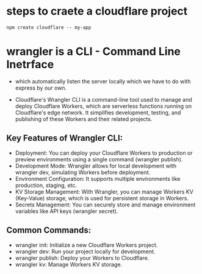 # steps to craete a cloudflare project

` npm create cloudflare -- my-app `

# wrangler is a CLI - Command Line Inetrface

- which automatically listen the server locally which we have to do with express by our own.

- Cloudflare's Wrangler CLI is a command-line tool used to manage and deploy Cloudflare Workers, which are serverless functions running on Cloudflare's edge network. It simplifies development, testing, and publishing of these Workers and their related projects.

## Key Features of Wrangler CLI:

- Deployment: You can deploy your Cloudflare Workers to production or preview environments using a single command (wrangler publish).
- Development Mode: Wrangler allows for local development with wrangler dev, simulating Workers before deployment.
- Environment Configuration: It supports multiple environments like production, staging, etc.
- KV Storage Management: With Wrangler, you can manage Workers KV (Key-Value) storage, which is used for persistent storage in Workers.
- Secrets Management: You can securely store and manage environment variables like API keys (wrangler secret).

## Common Commands:

- wrangler init: Initialize a new Cloudflare Workers project.
- wrangler dev: Run your project locally for development.
- wrangler publish: Deploy your Workers to Cloudflare.
- wrangler kv: Manage Workers KV storage.
